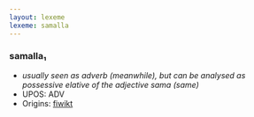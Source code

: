 ```yaml
---
layout: lexeme
lexeme: samalla
---
```


###  samalla₁

* _usually seen as adverb (meanwhile), but can be analysed as possessive elative of the adjective *sama* (same)_
* UPOS:  ADV
* Origins: [fiwikt](https://fi.wiktionary.org/wiki/samalla) 

